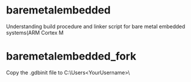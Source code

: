 
# baremetalembedded
Understanding build procedure and linker script for bare metal embedded systems(ARM Cortex M

# baremetalembedded_fork

Copy the .gdbinit file to C:\Users\<YourUsername>\